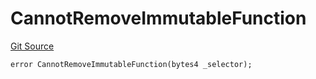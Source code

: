 # CannotRemoveImmutableFunction
[Git Source](https://github.com/thrackle-io/rules-engine/blob/977acada486f4d8e6eb8170b55a9be84cb27aa08/src/client/token/handler/diamond/HandlerDiamondLib.sol)


```solidity
error CannotRemoveImmutableFunction(bytes4 _selector);
```

